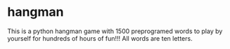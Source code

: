 # hangman
This is a python hangman game with 1500 preprogramed words to play by yourself for hundreds of hours of fun!!! All words are ten letters.
